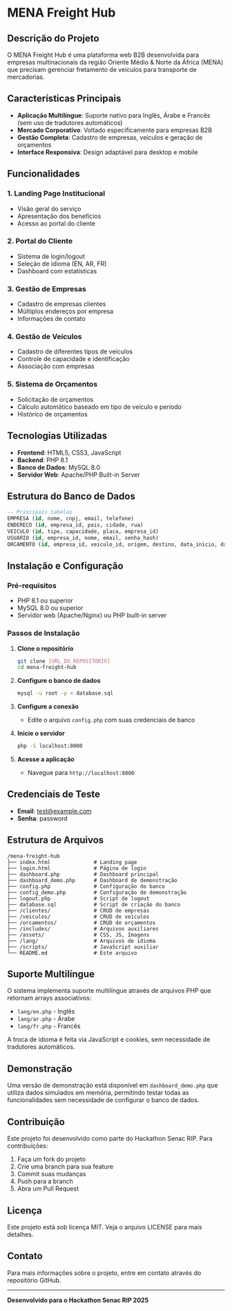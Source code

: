 # MENA Freight Hub

## Descrição do Projeto

O MENA Freight Hub é uma plataforma web B2B desenvolvida para empresas multinacionais da região Oriente Médio & Norte da África (MENA) que precisam gerenciar fretamento de veículos para transporte de mercadorias.

## Características Principais

- **Aplicação Multilíngue**: Suporte nativo para Inglês, Árabe e Francês (sem uso de tradutores automáticos)
- **Mercado Corporativo**: Voltado especificamente para empresas B2B
- **Gestão Completa**: Cadastro de empresas, veículos e geração de orçamentos
- **Interface Responsiva**: Design adaptável para desktop e mobile

## Funcionalidades

### 1. Landing Page Institucional
- Visão geral do serviço
- Apresentação dos benefícios
- Acesso ao portal do cliente

### 2. Portal do Cliente
- Sistema de login/logout
- Seleção de idioma (EN, AR, FR)
- Dashboard com estatísticas

### 3. Gestão de Empresas
- Cadastro de empresas clientes
- Múltiplos endereços por empresa
- Informações de contato

### 4. Gestão de Veículos
- Cadastro de diferentes tipos de veículos
- Controle de capacidade e identificação
- Associação com empresas

### 5. Sistema de Orçamentos
- Solicitação de orçamentos
- Cálculo automático baseado em tipo de veículo e período
- Histórico de orçamentos

## Tecnologias Utilizadas

- **Frontend**: HTML5, CSS3, JavaScript
- **Backend**: PHP 8.1
- **Banco de Dados**: MySQL 8.0
- **Servidor Web**: Apache/PHP Built-in Server

## Estrutura do Banco de Dados

```sql
-- Principais tabelas
EMPRESA (id, nome, cnpj, email, telefone)
ENDERECO (id, empresa_id, pais, cidade, rua)
VEICULO (id, tipo, capacidade, placa, empresa_id)
USUARIO (id, empresa_id, nome, email, senha_hash)
ORCAMENTO (id, empresa_id, veiculo_id, origem, destino, data_inicio, data_fim, valor)
```

## Instalação e Configuração

### Pré-requisitos
- PHP 8.1 ou superior
- MySQL 8.0 ou superior
- Servidor web (Apache/Nginx) ou PHP built-in server

### Passos de Instalação

1. **Clone o repositório**
   ```bash
   git clone [URL_DO_REPOSITORIO]
   cd mena-freight-hub
   ```

2. **Configure o banco de dados**
   ```bash
   mysql -u root -p < database.sql
   ```

3. **Configure a conexão**
   - Edite o arquivo `config.php` com suas credenciais de banco

4. **Inicie o servidor**
   ```bash
   php -S localhost:8000
   ```

5. **Acesse a aplicação**
   - Navegue para `http://localhost:8000`

## Credenciais de Teste

- **Email**: test@example.com
- **Senha**: password

## Estrutura de Arquivos

```
/mena-freight-hub
├── index.html              # Landing page
├── login.html              # Página de login
├── dashboard.php           # Dashboard principal
├── dashboard_demo.php      # Dashboard de demonstração
├── config.php              # Configuração do banco
├── config_demo.php         # Configuração de demonstração
├── logout.php              # Script de logout
├── database.sql            # Script de criação do banco
├── /clientes/              # CRUD de empresas
├── /veiculos/              # CRUD de veículos
├── /orcamentos/            # CRUD de orçamentos
├── /includes/              # Arquivos auxiliares
├── /assets/                # CSS, JS, Imagens
├── /lang/                  # Arquivos de idioma
├── /scripts/               # JavaScript auxiliar
└── README.md               # Este arquivo
```

## Suporte Multilíngue

O sistema implementa suporte multilíngue através de arquivos PHP que retornam arrays associativos:

- `lang/en.php` - Inglês
- `lang/ar.php` - Árabe  
- `lang/fr.php` - Francês

A troca de idioma é feita via JavaScript e cookies, sem necessidade de tradutores automáticos.

## Demonstração

Uma versão de demonstração está disponível em `dashboard_demo.php` que utiliza dados simulados em memória, permitindo testar todas as funcionalidades sem necessidade de configurar o banco de dados.

## Contribuição

Este projeto foi desenvolvido como parte do Hackathon Senac RIP. Para contribuições:

1. Faça um fork do projeto
2. Crie uma branch para sua feature
3. Commit suas mudanças
4. Push para a branch
5. Abra um Pull Request

## Licença

Este projeto está sob licença MIT. Veja o arquivo LICENSE para mais detalhes.

## Contato

Para mais informações sobre o projeto, entre em contato através do repositório GitHub.

---

**Desenvolvido para o Hackathon Senac RIP 2025**

